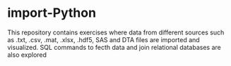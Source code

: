 # import-Python
This repository contains exercises where data from different sources such as .txt, .csv, .mat, .xlsx, .hdf5, SAS and DTA files are imported and visualized. SQL commands to fecth data and join relational databases are also explored
